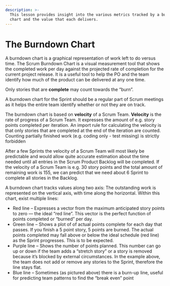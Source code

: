 ```yaml
---
description: >-
  This lesson provides insight into the various metrics tracked by a burndown
  chart and the value that each delivers.
---
```


# The Burndown Chart

A burndown chart is a graphical representation of work left to do versus time. The Scrum Burndown Chart is a visual measurement tool that shows the completed work per day against the projected rate of completion for the current project release. It is a useful tool to help the PO and the team identify how much of the product can be delivered at any one time. 

Only stories that are **complete** may count towards the “burn”. 

A burndown chart for the Sprint should be a regular part of Scrum meetings as it helps the entire team identify whether or not they are on track. 

The burndown chart is based on **velocity** of a Scrum Team. **Velocity** is the rate of progress of a Scrum Team. It expresses the amount of e.g. story points completed per iteration. An import rule for calculating the velocity is that only stories that are completed at the end of the iteration are counted. Counting partially finished work \(e.g. coding only - test missing\) is strictly forbidden

After a few Sprints the velocity of a Scrum Team will most likely be predictable and would allow quite accurate estimation about the time needed until all entries in the Scrum Product Backlog will be completed. If the velocity of a Scrum Team is e.g. 30 story points and the total amount of remaining work is 155, we can predict that we need about 6 Sprint to complete all stories in the Backlog.

A burndown chart tracks values along two axis:  The outstanding work is represented on the vertical axis, with time along the horizontal. Within this chart, exist multiple lines: 

* Red line – Expresses a vector from the maximum anticipated story points to zero — the ideal “red line”. This vector is the perfect function of points completed or “burned” per day.
* Green line – Shows a plot of of actual points complete for each day that passes. If you finish a 5 point story, 5 points are burned. The actual points completed may fall above or below the ideal schedule \(red line\) as the Sprint progresses. This is to be expected.
* Purple line – Shows the number of points planned. This number can go up or down if the team adds a “stretch story” or a story is removed because it’s blocked by external circumstances. In the example above, the team does not add or remove any stories to the Sprint, therefore the line stays flat.
* Blue line – Sometimes \(as pictured above\) there is a burn-up line, useful for predicting team patterns to find the “break even” point

